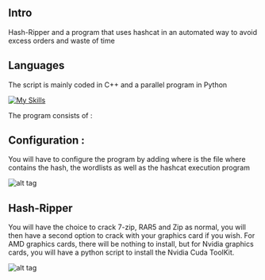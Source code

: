 ## Intro

Hash-Ripper and a program that uses hashcat in an automated way to avoid excess orders and waste of time

## Languages

The script is mainly coded in C++ and a parallel program in Python

[![My Skills](https://skillicons.dev/icons?i=py,cpp)](https://skillicons.dev)

The program consists of : 

## Configuration : 

You will have to configure the program by adding where is the file where contains the hash, the wordlists as well as the hashcat execution program

![alt tag](https://media.discordapp.net/attachments/1187872270618738849/1210947864809836544/Screenshot_25555.png?ex=65ec6a15&is=65d9f515&hm=a69a9ee36f497800f007c6fff882dd0df3d42b081136cb619adcf68144f1f37c&=&format=webp&quality=lossless&width=895&height=468)


## Hash-Ripper

You will have the choice to crack 7-zip, RAR5 and Zip as normal, you will then have a second option to crack with your graphics card if you wish.
For AMD graphics cards, there will be nothing to install, but for Nvidia graphics cards, you will have a python script to install the Nvidia Cuda ToolKit.

![alt tag](https://cdn.discordapp.com/attachments/1187872270618738849/1210949483303534612/Screenshot_2855.png?ex=65ec6b97&is=65d9f697&hm=22fcb9a5cab58c77aeaf121c3c84dd70d3a5d8599f372adb2d8297ab801f8bcc&)



